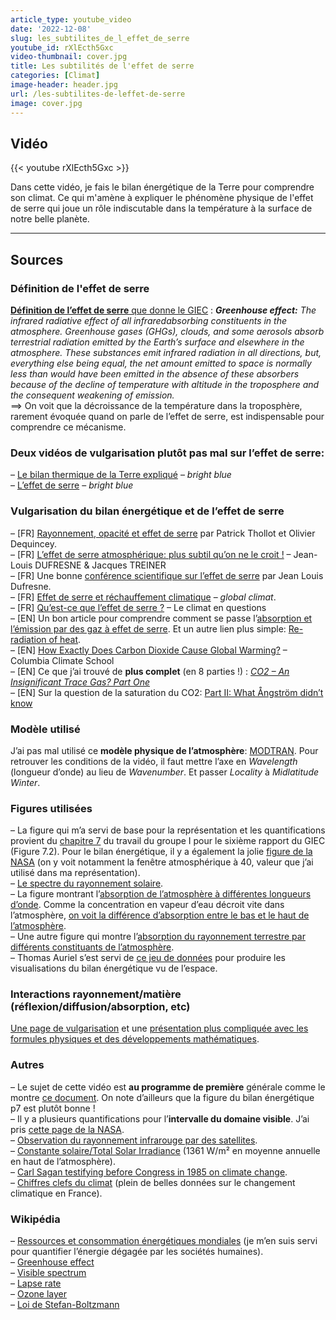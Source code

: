 ```yaml
---
article_type: youtube_video
date: '2022-12-08'
slug: les_subtilites_de_l_effet_de_serre
youtube_id: rXlEcth5Gxc
video-thumbnail: cover.jpg
title: Les subtilités de l'effet de serre
categories: [Climat]
image-header: header.jpg
url: /les-subtilites-de-leffet-de-serre
image: cover.jpg
---
```


## Vidéo

{{< youtube rXlEcth5Gxc >}}

Dans cette vidéo, je fais le bilan énergétique de la Terre pour
comprendre son climat. Ce qui m'amène à expliquer le phénomène physique
de l'effet de serre qui joue un rôle indiscutable dans la température à
la surface de notre belle planète.


<hr>

## Sources

### Définition de l'effet de serre

[__Définition de l’effet de serre__ que donne le GIEC](https://www.ipcc.ch/report/ar6/wg1/downloads/report/IPCC_AR6_WGI_AnnexVII.pdf) :  ___Greenhouse effect:___ _The infrared radiative effect of all infraredabsorbing constituents in the atmosphere._ _Greenhouse gases (GHGs), clouds, and some aerosols absorb terrestrial radiation emitted by the Earth’s surface and elsewhere in the atmosphere. These substances emit infrared radiation in all directions, but, everything else being equal, the net amount emitted to space is normally less than would have been emitted in the absence of these absorbers because of the decline of temperature with altitude in the troposphere and the consequent weakening of emission._  
==> On voit que la décroissance de la température dans la troposphère, rarement évoquée quand on parle de l’effet de serre, est indispensable pour comprendre ce mécanisme.

### Deux vidéos de vulgarisation plutôt pas mal sur l’effet de serre:  

– [Le bilan thermique de la Terre expliqué](https://www.youtube.com/watch?v=34oua7cIcso) – _bright blue_  
– [L’effet de serre](https://www.youtube.com/watch?v=0K7hKX9Jge4) – _bright blue_

### Vulgarisation du bilan énergétique et de l’effet de serre

– \[FR\] [Rayonnement, opacité et effet de serre](http://culturesciencesphysique.ens-lyon.fr/ressource/rayonnement-modele-effet-de-serre.xml) par Patrick Thollot et Olivier Dequincey.  
– \[FR\] [L’effet de serre atmosphérique: plus subtil qu’on ne le croit !](https://www.hprevot.fr/plus-subtil.pdf) – Jean-Louis DUFRESNE & Jacques TREINER  
– \[FR\] Une bonne [conférence scientifique sur l’effet de serre](https://www.youtube.com/watch?v=wI6eDF46qTI) par Jean Louis Dufresne.  
– \[FR\] [Effet de serre et réchauffement climatique](https://global-climat.com/effet-de-serre-et-rechauffement-climatique/) – _global climat_.  
– \[FR\] [Qu’est-ce que l’effet de serre ?](https://www.climat-en-questions.fr/reponse/fonctionnement-climat/effet-serre-par-philippe-bousquet-jean-louis-dufresne) – Le climat en questions  
– \[EN\] Un bon article pour comprendre comment se passe l’[absorption et l’émission par des gaz à effet de serre](https://www.geoexpro.com/articles/2020/01/recent-advances-in-climate-change-research-part-ix-how-carbon-dioxide-emits-ir-photons). Et un autre lien plus simple: [Re-radiation of heat](https://ugc.berkeley.edu/background-content/re-radiation-of-heat/).  
– \[EN\] [How Exactly Does Carbon Dioxide Cause Global Warming?](https://news.climate.columbia.edu/2021/02/25/carbon-dioxide-cause-global-warming/) – Columbia Climate School  
– \[EN\] Ce que j’ai trouvé de __plus complet__ (en 8 parties !) : [_CO2 – An Insignificant Trace Gas? Part One_](https://scienceofdoom.com/2009/11/28/co2-an-insignificant-trace-gas-part-one/)  
– \[EN\] Sur la question de la saturation du CO2: [Part II: What Ångström didn’t know](https://www.realclimate.org/index.php/archives/2007/06/a-saturated-gassy-argument-part-ii/)

### Modèle utilisé

J’ai pas mal utilisé ce __modèle physique de l’atmosphère__: [MODTRAN](http://climatemodels.uchicago.edu/modtran/). Pour retrouver les conditions de la vidéo, il faut mettre l’axe en _Wavelength_ (longueur d’onde) au lieu de _Wavenumber_. Et passer _Locality_ à _Midlatitude Winter_.

### Figures utilisées

– La figure qui m’a servi de base pour la représentation et les quantifications provient du [chapitre 7](https://www.ipcc.ch/report/ar6/wg1/downloads/report/IPCC_AR6_WGI_Chapter07.pdf) du travail du groupe I pour le sixième rapport du GIEC (Figure 7.2). Pour le bilan énergétique, il y a également la jolie [figure de la NASA](https://www.nasa.gov/feature/langley/what-is-earth-s-energy-budget-five-questions-with-a-guy-who-knows) (on y voit notamment la fenêtre atmosphérique à 40, valeur que j’ai utilisé dans ma représentation).  
– [Le spectre du rayonnement solaire](https://commons.wikimedia.org/wiki/File:Solar_Spectrum.png).  
– La figure montrant l’[absorption de l’atmosphère à différentes longueurs d’onde](https://twitter.com/RARohde/status/1196761516051238912). Comme la concentration en vapeur d’eau décroit vite dans l’atmosphère, [on voit la différence d’absorption entre le bas et le haut de l’atmosphère](https://twitter.com/rarohde/status/1197147289229385728).  
– Une autre figure qui montre l’[absorption du rayonnement terrestre par différents constituants de l’atmosphère](https://www.researchgate.net/figure/The-spectral-density-of-the-thermal-flow-long-wave-radiation-of-the-Earths-surface-as-a_fig2_326639874).  
– Thomas Auriel s’est servi de [ce jeu de données](https://cds.climate.copernicus.eu/cdsapp#!/dataset/reanalysis-era5-pressure-levels?tab=overview) pour produire les visualisations du bilan énergétique vu de l’espace.

### Interactions rayonnement/matière (réflexion/diffusion/absorption, etc) 

[Une page de vulgarisation](https://eplanets.univ-lyon1.fr/notions-scientifiques/teledetection-hyperspectrale/interactions-rayonnement-matiere/) et une [présentation plus compliquée avec les formules physiques et des développements mathématiques](https://ressources.unisciel.fr/sillages/physique/thermo_2a_pc/res/pheno_transport.pdf).

### Autres

– Le sujet de cette vidéo est __au programme de première__ générale comme le montre [ce document](https://eduscol.education.fr/document/25390/download). On note d’ailleurs que la figure du bilan énergétique p7 est plutôt bonne !  
– Il y a plusieurs quantifications pour l’__intervalle du domaine visible__. J’ai pris [cette page de la NASA](https://science.nasa.gov/ems/09_visiblelight).  
– [Observation du rayonnement infrarouge par des satellites](https://e-cours.univ-paris1.fr/modules/uved/envcal/html/rayonnement/precisions-bandes-msg/irtherm.html).  
– [Constante solaire/Total Solar Irradiance](https://www.pmodwrc.ch/en/research-development/solar-physics/tsi-composite/) (1361 W/m² en moyenne annuelle en haut de l’atmosphère).  
– [Carl Sagan testifying before Congress in 1985 on climate change](https://www.youtube.com/watch?v=Wp-WiNXH6hI).  
– [Chiffres clefs du climat](https://www.statistiques.developpement-durable.gouv.fr/edition-numerique/chiffres-cles-du-climat/1-observations-du-changement-climatique) (plein de belles données sur le changement climatique en France).

### Wikipédia

– [Ressources et consommation énergétiques mondiales](https://fr.wikipedia.org/wiki/Ressources_et_consommation_%C3%A9nerg%C3%A9tiques_mondiales) (je m’en suis servi pour quantifier l’énergie dégagée par les sociétés humaines).  
– [Greenhouse effect](https://en.wikipedia.org/wiki/Greenhouse_effect)  
– [Visible spectrum](https://en.wikipedia.org/wiki/Visible_spectrum)  
– [Lapse rate](https://en.wikipedia.org/wiki/Lapse_rate)  
– [Ozone layer](https://en.wikipedia.org/wiki/Ozone_layer)  
– [Loi de Stefan-Boltzmann](https://fr.wikipedia.org/wiki/Loi_de_Stefan-Boltzmann)
